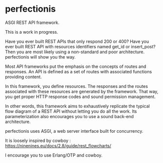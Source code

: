 # perfectionis
ASGI REST API framework.

This is a work in progress.

Have you ever built REST APIs that only respond 200 or 400? Have you ever built REST API with resources identifiers named get_id or insert_post? Then you are most likely using a non-standard and poor architecture. perfectionis will show you the way.

Most API frameworks put the emphasis on the concepts of routes and responses. An API is defined as a set of routes with associated functions providing content.

In this framework, you define resources. The responses and the routes associated with these resources are generated by the framework. That way, you get proper HTTP response codes and sound permission management.

In other words, this framework aims to exhaustively replicate the typical flow diagram of a REST API without letting you do all the work. Its parameterization also encourages you to use a sound back-end architecture.

perfectionis uses ASGI, a web server interface built for concurrency.

It is loosely inspired by cowboy : https://ninenines.eu/docs/2.8/guide/rest_flowcharts/

I encourage you to use Erlang/OTP and cowboy.
